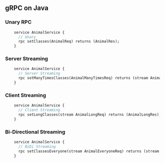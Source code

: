 ## gRPC on Java

### Unary RPC
```protobuf
    service AnimalService {
      // Unary
      rpc setClasses(AnimalReq) returns (AnimalRes);
    }
```

### Server Streaming
```protobuf
    service AnimalService {
      // Server Streaming
      rpc setManyTimesClasses(AnimalManyTimesReq) returns (stream AnimalManyTimesRes);
    }
```

### Client Streaming
```protobuf
    service AnimalService {
      // Client Streaming
      rpc setLongClasses(stream AnimalLongReq) returns (AnimalLongRes);
    }
```

### Bi-Directional Streaming
```protobuf
    service AnimalService {
      // BiDi Streaming
      rpc setClassesEveryone(stream AnimalEveryoneReq) returns (stream AnimalEveryoneRes);
    }
```